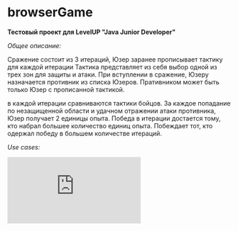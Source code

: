 # browserGame
**Тестовый проект для LevelUP "Java Junior Developer"**

*Общее описание:*

Сражение состоит из 3 итераций, 
Юзер заранее прописывает тактику для каждой итерации
Тактика представляет из себя выбор одной из трех зон для защиты и атаки.
При вступлении в сражение, Юзеру  назначается противник из списка Юзеров.
Пративником может быть только Юзер с  прописанной тактикой. 

в каждой итерации сравниваются тактики бойцов. 
За каждое попадание по незащищенной области и удачном отражении атаки противника, Юзер получает 2 единицы опыта.
Победа в итерации достается тому, кто набрал большее количество единиц опыта.
Побеждает тот, кто одержал победу в большем количестве итераций.
   


*Use cases:*

![User](https://github.com/Lastexile111/browserGame/blob/master/Untitled%20Diagram.xml)
